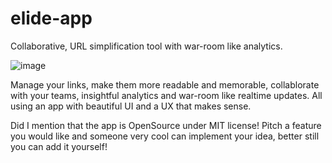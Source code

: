 # elide-app
Collaborative, URL simplification tool with war-room like analytics.

![image](https://user-images.githubusercontent.com/31929374/194424631-91435909-3254-407b-99e3-4bef4fd867e3.png)

Manage your links, make them more readable and memorable, collablorate with your teams, insightful analytics and war-room like realtime updates. All using an app with beautiful UI and a UX that makes sense.

Did I mention that the app is OpenSource under MIT license! Pitch a feature you would like and someone very cool can implement your idea, better still you can add it yourself!
